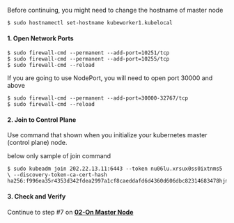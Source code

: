 Before continuing, you might need to change the hostname of master node
```
$ sudo hostnamectl set-hostname kubeworker1.kubelocal
```
#### 1. Open Network Ports
```
$ sudo firewall-cmd --permanent --add-port=10251/tcp
$ sudo firewall-cmd --permanent --add-port=10255/tcp
$ sudo firewall-cmd --reload
```

If you are going to use NodePort, you will need to open port 30000 and above
```
$ sudo firewall-cmd --permanent --add-port=30000-32767/tcp
$ sudo firewall-cmd --reload
```

#### 2. Join to Control Plane
Use command that shown when you initialize your kubernetes master (control plane) node.

below only sample of join command

```
$ sudo kubeadm join 202.22.13.11:6443 --token nu06lu.xrsux0ss0ixtnms5  \ --discovery-token-ca-cert-hash ha256:f996ea35r4353d342fdea2997a1cf8caeddafd6d4360d606dbc82314683478hjmf7
```

#### 3. Check and Verify
Continue to step #7 on [**02-On Master Node**](https://github.com/wizznew/kubernetes-installation/blob/main/02-On%20Master%20Node.md)
